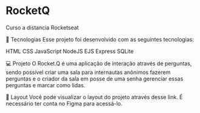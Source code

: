 # RocketQ
Curso a distancia Rocketseat

🚀 Tecnologias
Esse projeto foi desenvolvido com as seguintes tecnologias:

HTML
CSS
JavaScript
NodeJS
EJS
Express
SQLite

💻 Projeto
O Rocket.Q é uma aplicação de interação através de perguntas, sendo possível criar uma sala para internautas anônimos fazerem perguntas e o criador da sala em posse de uma senha gerenciar essas perguntas e marcar como lidas.

🔖 Layout
Você pode visualizar o layout do projeto através desse link. É necessário ter conta no Figma para acessá-lo.
